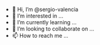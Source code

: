 - 👋 Hi, I’m @sergio-valencia
- 👀 I’m interested in ...
- 🌱 I’m currently learning ...
- 💞️ I’m looking to collaborate on ...
- 📫 How to reach me ...

<!---
sergio-valencia/sergio-valencia is a ✨ special ✨ repository because its `README.md` (this file) appears on your GitHub profile.
You can click the Preview link to take a look at your changes.
--->
